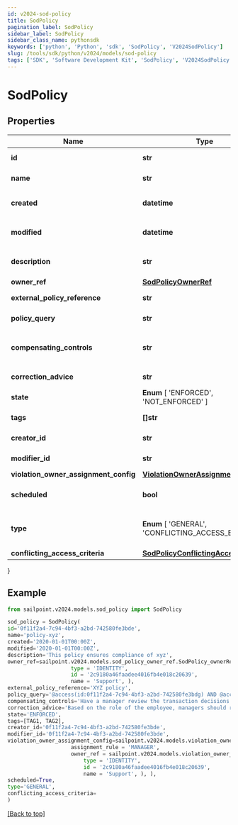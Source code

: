 ```yaml
---
id: v2024-sod-policy
title: SodPolicy
pagination_label: SodPolicy
sidebar_label: SodPolicy
sidebar_class_name: pythonsdk
keywords: ['python', 'Python', 'sdk', 'SodPolicy', 'V2024SodPolicy'] 
slug: /tools/sdk/python/v2024/models/sod-policy
tags: ['SDK', 'Software Development Kit', 'SodPolicy', 'V2024SodPolicy']
---
```


# SodPolicy


## Properties

Name | Type | Description | Notes
------------ | ------------- | ------------- | -------------
**id** | **str** | Policy id | [optional] [readonly] 
**name** | **str** | Policy Business Name | [optional] 
**created** | **datetime** | The time when this SOD policy is created. | [optional] [readonly] 
**modified** | **datetime** | The time when this SOD policy is modified. | [optional] [readonly] 
**description** | **str** | Optional description of the SOD policy | [optional] 
**owner_ref** | [**SodPolicyOwnerRef**](sod-policy-owner-ref) |  | [optional] 
**external_policy_reference** | **str** | Optional External Policy Reference | [optional] 
**policy_query** | **str** | Search query of the SOD policy | [optional] 
**compensating_controls** | **str** | Optional compensating controls(Mitigating Controls) | [optional] 
**correction_advice** | **str** | Optional correction advice | [optional] 
**state** |  **Enum** [  'ENFORCED',    'NOT_ENFORCED' ] | whether the policy is enforced or not | [optional] 
**tags** | **[]str** | tags for this policy object | [optional] 
**creator_id** | **str** | Policy's creator ID | [optional] [readonly] 
**modifier_id** | **str** | Policy's modifier ID | [optional] [readonly] 
**violation_owner_assignment_config** | [**ViolationOwnerAssignmentConfig**](violation-owner-assignment-config) |  | [optional] 
**scheduled** | **bool** | defines whether a policy has been scheduled or not | [optional] [default to False]
**type** |  **Enum** [  'GENERAL',    'CONFLICTING_ACCESS_BASED' ] | whether a policy is query based or conflicting access based | [optional] [default to 'GENERAL']
**conflicting_access_criteria** | [**SodPolicyConflictingAccessCriteria**](sod-policy-conflicting-access-criteria) |  | [optional] 
}

## Example

```python
from sailpoint.v2024.models.sod_policy import SodPolicy

sod_policy = SodPolicy(
id='0f11f2a4-7c94-4bf3-a2bd-742580fe3bde',
name='policy-xyz',
created='2020-01-01T00:00Z',
modified='2020-01-01T00:00Z',
description='This policy ensures compliance of xyz',
owner_ref=sailpoint.v2024.models.sod_policy_owner_ref.SodPolicy_ownerRef(
                    type = 'IDENTITY', 
                    id = '2c9180a46faadee4016fb4e018c20639', 
                    name = 'Support', ),
external_policy_reference='XYZ policy',
policy_query='@access(id:0f11f2a4-7c94-4bf3-a2bd-742580fe3bdg) AND @access(id:0f11f2a4-7c94-4bf3-a2bd-742580fe3bdf)',
compensating_controls='Have a manager review the transaction decisions for their "out of compliance" employee',
correction_advice='Based on the role of the employee, managers should remove access that is not required for their job function.',
state='ENFORCED',
tags=[TAG1, TAG2],
creator_id='0f11f2a4-7c94-4bf3-a2bd-742580fe3bde',
modifier_id='0f11f2a4-7c94-4bf3-a2bd-742580fe3bde',
violation_owner_assignment_config=sailpoint.v2024.models.violation_owner_assignment_config.Violation Owner Assignment Config(
                    assignment_rule = 'MANAGER', 
                    owner_ref = sailpoint.v2024.models.violation_owner_assignment_config_owner_ref.ViolationOwnerAssignmentConfig_ownerRef(
                        type = 'IDENTITY', 
                        id = '2c9180a46faadee4016fb4e018c20639', 
                        name = 'Support', ), ),
scheduled=True,
type='GENERAL',
conflicting_access_criteria=
)

```
[[Back to top]](#) 

